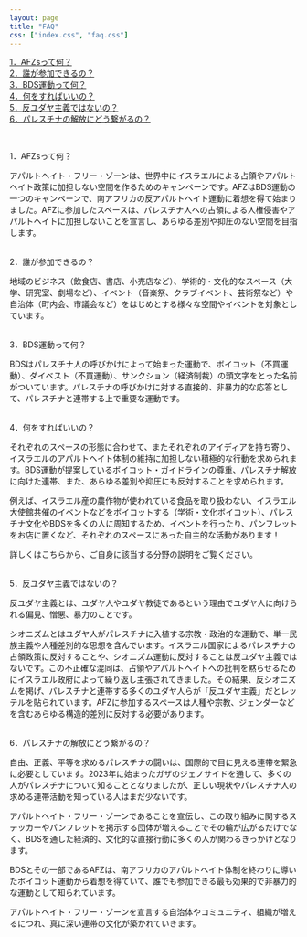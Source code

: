 ```yaml
---
layout: page
title: "FAQ"
css: ["index.css", "faq.css"]
---
```


<a href="#whats-afz">1．AFZsって何？</a><br/>
<a href="#who-can-join">2．誰が参加できるの？</a><br/>
<a href="#whats-bds">3．BDS運動って何？</a><br/>
<a href="#what-can-you-do">4．何をすればいいの？</a><br/>
<a href="#antizionism-is-not-antisemitism">5．反ユダヤ主義ではないの？</a><br/>
<a href="#how-does-it-connect">6．パレスチナの解放にどう繋がるの？</a><br/>

<br/>

<a id="whats-afz">1．AFZsって何？</a><br/>

アパルトヘイト・フリー・ゾーンは、世界中にイスラエルによる占領やアパルトヘイト政策に加担しない空間を作るためのキャンペーンです。AFZはBDS運動の一つのキャンペーンで、南アフリカの反アパルトヘイト運動に着想を得て始まりました。AFZに参加したスペースは、パレスチナ人への占領による人権侵害やアパルトヘイトに加担しないことを宣言し、あらゆる差別や抑圧のない空間を目指します。
<br/><br/>

<a id="who-can-join">2．誰が参加できるの？</a><br/>

地域のビジネス（飲食店、書店、小売店など）、学術的・文化的なスペース（大学、研究室、劇場など）、イベント（音楽祭、クラブイベント、芸術祭など）や自治体（町内会、市議会など）をはじめとする様々な空間やイベントを対象としています。<br/><br/>

<a id="whats-bds">3．BDS運動って何？</a><br/>

BDSはパレスチナ人の呼びかけによって始まった運動で、ボイコット（不買運動）、ダイベスト（不買運動）、サンクション（経済制裁）の頭文字をとった名前がついています。パレスチナの呼びかけに対する直接的、非暴力的な応答として、パレスチナと連帯する上で重要な運動です。<br/><br/>

<a id="what-can-you-do">4．何をすればいいの？</a><br/>

それぞれのスペースの形態に合わせて、またそれぞれのアイディアを持ち寄り、イスラエルのアパルトヘイト体制の維持に加担しない積極的な行動を求められます。BDS運動が提案しているボイコット・ガイドラインの尊重、パレスチナ解放に向けた連帯、また、あらゆる差別や抑圧にも反対することを求められます。<br/>

例えば、イスラエル産の農作物が使われている食品を取り扱わない、イスラエル大使館共催のイベントなどをボイコットする（学術・文化ボイコット）、パレスチナ文化やBDSを多くの人に周知するため、イベントを行ったり、パンフレットをお店に置くなど、それぞれのスペースにあった自主的な活動があります！<br/>

詳しくはこちらから、ご自身に該当する分野の説明をご覧ください。<br/><br/>

<a id="antizionism-is-not-antisemitism">5．反ユダヤ主義ではないの？</a><br/>

反ユダヤ主義とは、ユダヤ人やユダヤ教徒であるという理由でユダヤ人に向けられる偏見、憎悪、暴力のことです。<br/>

シオニズムとはユダヤ人がパレスチナに入植する宗教・政治的な運動で、単一民族主義や人種差別的な思想を含んでいます。イスラエル国家によるパレスチナの占領政策に反対することや、シオニズム運動に反対することは反ユダヤ主義ではないです。この不正確な混同は、占領やアパルトヘイトへの批判を黙らせるためにイスラエル政府によって繰り返し主張されてきました。その結果、反シオニズムを掲げ、パレスチナと連帯する多くのユダヤ人らが「反ユダヤ主義」だとレッテルを貼られています。AFZに参加するスペースは人種や宗教、ジェンダーなどを含むあらゆる構造的差別に反対する必要があります。<br/><br/>

<a id="how-does-it-connect">6．パレスチナの解放にどう繋がるの？</a><br/>

自由、正義、平等を求めるパレスチナの闘いは、国際的で目に見える連帯を緊急に必要としています。2023年に始まったガザのジェノサイドを通して、多くの人がパレスチナについて知ることとなりましたが、正しい現状やパレスチナ人の求める連帯活動を知っている人はまだ少ないです。<br/>

アパルトヘイト・フリー・ゾーンであることを宣伝し、この取り組みに関するステッカーやパンフレットを掲示する団体が増えることでその輪が広がるだけでなく、BDSを通した経済的、文化的な直接行動に多くの人が関わるきっかけとなります。<br/>

BDSとその一部であるAFZは、南アフリカのアパルトヘイト体制を終わりに導いたボイコット運動から着想を得ていて、誰でも参加できる最も効果的で非暴力的な運動として知られています。<br/>

アパルトヘイト・フリー・ゾーンを宣言する自治体やコミュニティ、組織が増えるにつれ、真に深い連帯の文化が築かれていきます。




